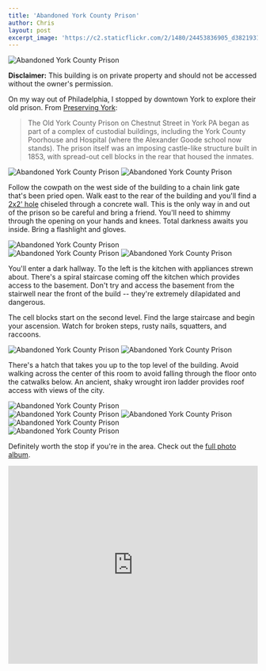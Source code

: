 ```yaml
---
title: 'Abandoned York County Prison'
author: Chris
layout: post
excerpt_image: 'https://c2.staticflickr.com/2/1480/24453836905_d382193138_k.jpg'
---
```


<div class="photos one">
  <img
    src="https://c2.staticflickr.com/2/1480/24453836905_d382193138_k.jpg"
    srcset="https://c2.staticflickr.com/2/1480/24453836905_ce1f21bb3e_c.jpg 800w,
            https://c2.staticflickr.com/2/1480/24453836905_ce1f21bb3e_b.jpg 1024w,
            https://c2.staticflickr.com/2/1480/24453836905_d382193138_k.jpg 2048w"
    alt="Abandoned York County Prison"
    data-action="zoom">
</div>

**Disclaimer:** This building is on private property and should not be accessed without the owner's permission.

On my way out of Philadelphia, I stopped by downtown York to explore their old prison. From [Preserving York](http://web.archive.org/web/20140215000751/http://www.preservingyork.com/2012/10/13/york-county-prison/):

> The Old York County Prison on Chestnut Street in York PA began as part of a complex of custodial buildings, including the York County Poorhouse and Hospital (where the Alexander Goode school now stands). The prison itself was an imposing castle-like structure built in 1853, with spread-out cell blocks in the rear that housed the inmates.

<div class="photos two">
  <img
    src="https://c2.staticflickr.com/2/1623/23827025093_34b554fa0b_k.jpg"
    srcset="https://c2.staticflickr.com/2/1623/23827025093_5c86100c22_c.jpg 800w,
            https://c2.staticflickr.com/2/1623/23827025093_5c86100c22_b.jpg 1024w,
            https://c2.staticflickr.com/2/1623/23827025093_34b554fa0b_k.jpg 2048w"
    alt="Abandoned York County Prison"
    data-action="zoom">
  <img
    src="https://c2.staticflickr.com/2/1445/24453826225_b25b3de008_k.jpg"
    srcset="https://c2.staticflickr.com/2/1445/24453826225_43ff2ffcc0_c.jpg 800w,
            https://c2.staticflickr.com/2/1445/24453826225_43ff2ffcc0_b.jpg 1024w,
            https://c2.staticflickr.com/2/1445/24453826225_b25b3de008_k.jpg 2048w"
    alt="Abandoned York County Prison"
    data-action="zoom">
</div>

Follow the cowpath on the west side of the building to a chain link gate that's been pried open. Walk east to the rear of the building and you'll find a [2x2' hole](https://www.flickr.com/photos/contolini/24158218160/in/album-72157663080530790/) chiseled through a concrete wall. This is the only way in and out of the prison so be careful and bring a friend. You'll need to shimmy through the opening on your hands and knees. Total darkness awaits  you inside. Bring a flashlight and gloves.

<div class="photos one">
  <img
    src="https://c2.staticflickr.com/6/5791/22685659181_c678d4b17b_k.jpg"
    srcset="https://c2.staticflickr.com/6/5791/22685659181_b659b87190_c.jpg 800w,
            https://c2.staticflickr.com/6/5791/22685659181_b659b87190_b.jpg 1024w,
            https://c2.staticflickr.com/6/5791/22685659181_c678d4b17b_k.jpg 2048w"
    alt="Abandoned York County Prison"
    data-action="zoom">
</div>

<div class="photos two">
  <img
    src="https://c2.staticflickr.com/2/1516/24345474462_0894c7904e_k.jpg"
    srcset="https://c2.staticflickr.com/2/1516/24345474462_8ee1a020f3_c.jpg 800w,
            https://c2.staticflickr.com/2/1516/24345474462_8ee1a020f3_b.jpg 1024w,
            https://c2.staticflickr.com/2/1516/24345474462_0894c7904e_k.jpg 2048w"
    alt="Abandoned York County Prison"
    data-action="zoom">
  <img
    src="https://c2.staticflickr.com/2/1588/24345474902_c25c4c13cb_k.jpg"
    srcset="https://c2.staticflickr.com/2/1588/24345474902_f3131364b3_c.jpg 800w,
            https://c2.staticflickr.com/2/1588/24345474902_f3131364b3_b.jpg 1024w,
            https://c2.staticflickr.com/2/1588/24345474902_c25c4c13cb_k.jpg 2048w"
    alt="Abandoned York County Prison"
    data-action="zoom">
</div>

You'll enter a dark hallway. To the left is the kitchen with appliances strewn about. There's a spiral staircase coming off the kitchen which provides access to the basement. Don't try and access the basement from the stairwell near the front of the build -- they're extremely dilapidated and dangerous.

The cell blocks start on the second level. Find the large staircase and begin your ascension. Watch for broken steps, rusty nails, squatters, and raccoons.

<div class="photos two">
  <img
    src="https://c2.staticflickr.com/2/1556/24427568026_0d9f45acca_k.jpg"
    srcset="https://c2.staticflickr.com/2/1556/24427568026_63242ae83e_c.jpg 800w,
            https://c2.staticflickr.com/2/1556/24427568026_63242ae83e_b.jpg 1024w,
            https://c2.staticflickr.com/2/1556/24427568026_0d9f45acca_k.jpg 2048w"
    alt="Abandoned York County Prison"
    data-action="zoom">
  <img
    src="https://c2.staticflickr.com/2/1589/24081530579_6199fd41de_k.jpg"
    srcset="https://c2.staticflickr.com/2/1589/24081530579_9f41191426_c.jpg 800w,
            https://c2.staticflickr.com/2/1589/24081530579_9f41191426_b.jpg 1024w,
            https://c2.staticflickr.com/2/1589/24081530579_6199fd41de_k.jpg 2048w"
    alt="Abandoned York County Prison"
    data-action="zoom">
</div>

There's a hatch that takes you up to the top level of the building. Avoid walking across the center of this room to avoid falling through the floor onto the catwalks below. An ancient, shaky wrought iron ladder provides roof access with views of the city.

<div class="photos one">
  <img
    src="https://c2.staticflickr.com/2/1457/24371326561_a1c980901b_k.jpg"
    srcset="https://c2.staticflickr.com/2/1457/24371326561_f45f72bd72_c.jpg 800w,
            https://c2.staticflickr.com/2/1457/24371326561_f45f72bd72_b.jpg 1024w,
            https://c2.staticflickr.com/2/1457/24371326561_a1c980901b_k.jpg 2048w"
    alt="Abandoned York County Prison"
    data-action="zoom">
</div>

<div class="photos two">
  <img
    src="https://c2.staticflickr.com/2/1495/24371279711_7186210f69_k.jpg"
    srcset="https://c2.staticflickr.com/2/1495/24371279711_75361fdea5_c.jpg 800w,
            https://c2.staticflickr.com/2/1495/24371279711_75361fdea5_b.jpg 1024w,
            https://c2.staticflickr.com/2/1495/24371279711_7186210f69_k.jpg 2048w"
    alt="Abandoned York County Prison"
    data-action="zoom">
  <img
    src="https://c2.staticflickr.com/2/1507/23825525664_1d3d14420f_k.jpg"
    srcset="https://c2.staticflickr.com/2/1507/23825525664_60a054f5de_c.jpg 800w,
            https://c2.staticflickr.com/2/1507/23825525664_60a054f5de_b.jpg 1024w,
            https://c2.staticflickr.com/2/1507/23825525664_1d3d14420f_k.jpg 2048w"
    alt="Abandoned York County Prison"
    data-action="zoom">
</div>

<div class="photos one">
  <img
    src="https://c2.staticflickr.com/2/1658/24153755880_3c91f8e6ab_k.jpg"
    srcset="https://c2.staticflickr.com/2/1658/24153755880_823fe76f97_c.jpg 800w,
            https://c2.staticflickr.com/2/1658/24153755880_823fe76f97_b.jpg 1024w,
            https://c2.staticflickr.com/2/1658/24153755880_3c91f8e6ab_k.jpg 2048w"
    alt="Abandoned York County Prison"
    data-action="zoom">
</div>

<div class="photos one">
  <img
    src="https://c2.staticflickr.com/2/1695/24085982359_e48f1f1ce5_k.jpg"
    srcset="https://c2.staticflickr.com/2/1695/24085982359_e89e83b4d5_c.jpg 800w,
            https://c2.staticflickr.com/2/1695/24085982359_e89e83b4d5_b.jpg 1024w,
            https://c2.staticflickr.com/2/1695/24085982359_e48f1f1ce5_k.jpg 2048w"
    alt="Abandoned York County Prison"
    data-action="zoom">
</div>

Definitely worth the stop if you're in the area. Check out the [full photo album](https://www.flickr.com/photos/contolini/albums/72157663080530790).

<div class="map">
  <iframe src="https://www.google.com/maps/embed?pb=!1m14!1m12!1m3!1d791.9825401987101!2d-76.7234203268328!3d39.968114431357414!2m3!1f0!2f0!3f0!3m2!1i1024!2i768!4f13.1!5e1!3m2!1sen!2sus!4v1453180788398" width="100%" height="400" frameborder="0" style="border:0" allowfullscreen></iframe>
</div>

